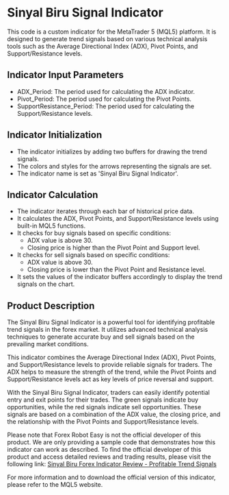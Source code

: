 # Sinyal Biru Signal Indicator

This code is a custom indicator for the MetaTrader 5 (MQL5) platform. It is designed to generate trend signals based on various technical analysis tools such as the Average Directional Index (ADX), Pivot Points, and Support/Resistance levels.

## Indicator Input Parameters

- ADX_Period: The period used for calculating the ADX indicator.
- Pivot_Period: The period used for calculating the Pivot Points.
- SupportResistance_Period: The period used for calculating the Support/Resistance levels.

## Indicator Initialization

- The indicator initializes by adding two buffers for drawing the trend signals.
- The colors and styles for the arrows representing the signals are set.
- The indicator name is set as 'Sinyal Biru Signal Indicator'.

## Indicator Calculation

- The indicator iterates through each bar of historical price data.
- It calculates the ADX, Pivot Points, and Support/Resistance levels using built-in MQL5 functions.
- It checks for buy signals based on specific conditions:
    - ADX value is above 30.
    - Closing price is higher than the Pivot Point and Support level.
- It checks for sell signals based on specific conditions:
    - ADX value is above 30.
    - Closing price is lower than the Pivot Point and Resistance level.
- It sets the values of the indicator buffers accordingly to display the trend signals on the chart.

## Product Description

The Sinyal Biru Signal Indicator is a powerful tool for identifying profitable trend signals in the forex market. It utilizes advanced technical analysis techniques to generate accurate buy and sell signals based on the prevailing market conditions.

This indicator combines the Average Directional Index (ADX), Pivot Points, and Support/Resistance levels to provide reliable signals for traders. The ADX helps to measure the strength of the trend, while the Pivot Points and Support/Resistance levels act as key levels of price reversal and support.

With the Sinyal Biru Signal Indicator, traders can easily identify potential entry and exit points for their trades. The green signals indicate buy opportunities, while the red signals indicate sell opportunities. These signals are based on a combination of the ADX value, the closing price, and the relationship with the Pivot Points and Support/Resistance levels.

Please note that Forex Robot Easy is not the official developer of this product. We are only providing a sample code that demonstrates how this indicator can work as described. To find the official developer of this product and access detailed reviews and trading results, please visit the following link: [Sinyal Biru Forex Indicator Review - Profitable Trend Signals](https://forexroboteasy.com/forex-robot-review/sinyal-biru-forex-indicator-review-profitable-trend-signals/)

For more information and to download the official version of this indicator, please refer to the MQL5 website.
